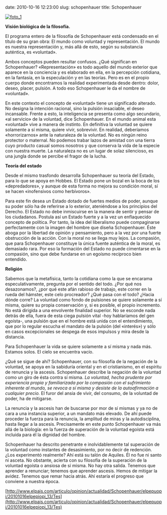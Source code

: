 date: 2010-10-16 12:23:00
slug: schopenhauer
title: Schopenhauer

[![foto_1][1]][1]

**Visión biológica de la filosofía.**

El programa entero de la filosofía de Schopenhauer está condensado en el título de su gran obra: El mundo como voluntad y representación. El mundo es nuestra representación y, más allá de esto, según su substancia auténtica, es «voluntad».

Ambos conceptos pueden resultar confusos. ¿Qué significan en Schopenhauer? «Representación» es todo aquello del mundo exterior que aparece en la conciencia y es elaborado en ella, en la percepción cotidiana, en la fantasía, en la especulación y en las teorías. Pero es en el propio cuerpo donde encontramos la realidad experimentada desde dentro: dolor, deseo, placer, pulsión. A todo eso Schopenhauer le da el nombre de «voluntad».

En este contexto el concepto de «voluntad» tiene un significado alterado. No designa la intención racional, sino la pulsión insaciable, el deseo incansable. Frente a esto, la inteligencia se presenta como algo secundario, «al servicio» de la voluntad, dice Schopenhauer. En el mundo animal esta «voluntad» vive a manera de instinto. En definitiva la voluntad se quiere solamente a sí misma, quiere vivir, sobrevivir. En realidad, deberíamos «horrorizarnos» ante la naturaleza de la voluntad. No es ningún reino protector o maternal. No podemos trabar lazos de amistad con una tierra cuyo producto casual somos nosotros y que conserva la vida de la especie con nuestra muerte. La naturaleza no es un lugar de solaz silencioso, es una jungla donde se percibe el fragor de la lucha.

**Teoría del estado**

Desde el mismo trasfondo desarrolla Schopenhauer su teoría del Estado, para lo que se apoya en Hobbes. El Estado pone un bozal en la boca de los «depredadores», y aunque de esta forma no mejora su condición moral, sí se hacen «inofensivos como herbívoros».

Para este fin desea un Estado dotado de fuertes medios de poder, aunque su poder sólo ha de referirse a lo exterior, ateniéndose a los principios del Derecho. El Estado no debe inmiscuirse en la manera de sentir y pensar de los ciudadanos. Postula así un Estado fuerte y a la vez un enflaquecido concepto de política. Por tanto, la idea del liberalismo puede compaginarse perfectamente con la imagen del hombre que diseña Schopenhauer. Éste aboga por la libertad de opinión y pensamiento, pero a la vez por una fuerte obstrucción de la acción. Con la moral no se llega muy lejos. La compasión, que para Schopenhauer constituye la única fuente auténtica de la moral, es demasiado rara. Por eso la formación del Estado no puede cimentarse en la compasión, sino que debe fundarse en un egoísmo recíproco bien entendido.

**Religión**

Sabemos que la metafísica, tanto la cotidiana como la que se encarama especulativamente, pregunta por el sentido del todo. ¿Por qué nos desazonamos?, ¿por qué este afán rabioso de trabajo, este correr en la rueda del hámster, este celo procreador? ¿Qué pasa con el todo? ¿Hacia dónde corre? La voluntad como fondo de pulsiones se quiere solamente a sí misma, quiere su propia conservación y, si es posible, el propio incremento. No está dirigida a una envolvente finalidad superior. No se esconde nada detrás de ella, fuera de esta ciega pulsión vital -hoy hablaríamos del gen egoísta-, una pulsión que en el hombre está unida con el entendimiento, que por lo regular escucha el mandato de la pulsión (del «interés») y sólo en casos excepcionales se despega de esos impulsos y mira desde la distancia.

Para Schopenhauer la vida se quiere solamente a sí misma y nada más. Estamos solos. El cielo se encuentra vacío.

¿Qué se sigue de ahí? Schopenhauer, con su filosofía de la negación de la voluntad, se apoya en la sabiduría oriental y en el cristianismo, en el espíritu de renuncia y la ascesis. Schopenhauer describe la negación de la voluntad como un giro de ésta contra sí misma. _La voluntad, hecha prudente por experiencia propia y familiarizada por la compasión con el sufrimiento inherente al mundo, se revoca a sí misma y desiste de la autoafirmación a cualquier precio._ El furor del ansia de vivir, del consumo, de la voluntad de poder, ha de mitigarse. 

La renuncia y la ascesis han de buscarse por mor de sí mismas y ya no de cara a una instancia superior, a un mandato más elevado. De ahí puede proceder la fuerza para la renuncia, la amplitud de miras y la autodisciplina, hasta llegar a la ascesis. Precisamente en este punto Schopenhauer va más allá de la biología: en la fuerza de superación de la voluntad egoísta está incluida para él la dignidad del hombre.

Schopenhauer ha descrito penetrante e inolvidablemente tal superación de la voluntad como instantes de desasimiento, por no decir de redención. ¿Los experimentó realmente? Ahí está su talón de Aquiles. Él no fue ni santo ni asceta.  No obstante, acierta con su filosofía de la superación de la voluntad egoísta o ansiosa de sí misma. No hay otra salida. Tenemos que aprender a renunciar; tenemos que aprender ascesis. Hemos de mitigar la avidez. Tenemos que remar hacia atrás. Ahí estaría el progreso que conviene a nuestra época.

[http://www.elpais.com/articulo/opinion/actualidad/Schopenhauer/elpepuopi/20101016elpepiopi_13/Tes](http://www.elpais.com/articulo/opinion/actualidad/Schopenhauer/elpepuopi/20101016elpepiopi_13/Tes)

[1]: file:///Users/jjdenis/jjdenis.github.com/static/2010-10-16-schopenhauer_foto1.jpg
